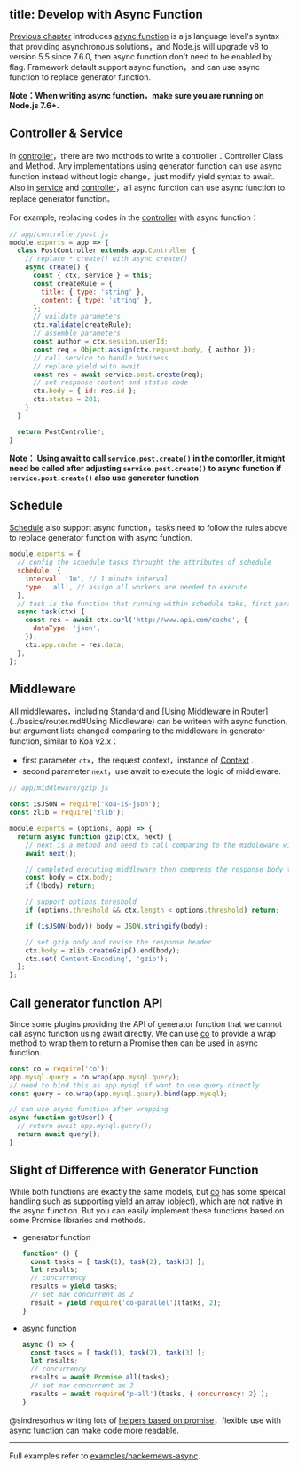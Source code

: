 title: Develop with Async Function
---

[Previous chapter](../intro/egg-and-koa.md#async-function) introduces [async function] is a js language level's syntax that providing asynchronous solutions，and Node.js will upgrade v8 to version 5.5 since 7.6.0, then async function don't need to be enabled by flag. Framework default support async function，and can use async function to replace generator function.

**Note：When writing async function，make sure you are running on Node.js 7.6+.**

## Controller & Service

In [controller]，there are two mothods to write a controller：Controller Class and Method. Any implementations using generator function can use async function instead without logic change，just modify yield syntax to await.
Also in [service] and [controller]，all async function can use async function to replace generator function。

For example, replacing codes in the [controller] with async function：

```js
// app/controller/post.js
module.exports = app => {
  class PostController extends app.Controller {
    // replace * create() with async create()
    async create() {
      const { ctx, service } = this;
      const createRule = {
        title: { type: 'string' },
        content: { type: 'string' },
      };
      // vaildate parameters
      ctx.validate(createRule);
      // assemble parameters
      const author = ctx.session.userId;
      const req = Object.assign(ctx.request.body, { author });
      // call service to handle business 
      // replace yield with await
      const res = await service.post.create(req);
      // set response content and status code
      ctx.body = { id: res.id };
      ctx.status = 201;
    }
  }

  return PostController;
}
```

**Note： Using await to call `service.post.create()`  in the contorller, it might need be called after adjusting `service.post.create()` to async function if `service.post.create()` also use generator function**

## Schedule

[Schedule] also support async function，tasks need to follow the rules above to replace generator function with async function.

```js
module.exports = {
  // config the schedule tasks throught the attributes of schedule
  schedule: {
    interval: '1m', // 1 minute interval
    type: 'all', // assign all workers are needed to execute
  },
  // task is the function that running within schedule taks, first parameter is instance of anonymous ctx
  async task(ctx) {
    const res = await ctx.curl('http://www.api.com/cache', {
      dataType: 'json',
    });
    ctx.app.cache = res.data;
  },
};
```

## Middleware

All middlewares，including [Standard](../basics/middleware.md) and [Using Middleware in Router](../basics/router.md#Using Middleware) can be writeen with async function, but argument lists changed comparing to the middleware in generator function, similar to Koa v2.x：

- first parameter `ctx`，the request context，instance of [Context](../basics/extend.md#Context) .
- second parameter `next`，use await to execute the logic of middleware.

```js
// app/middleware/gzip.js

const isJSON = require('koa-is-json');
const zlib = require('zlib');

module.exports = (options, app) => {
  return async function gzip(ctx, next) {
    // next is a method and need to call comparing to the middleware with the generator function
    await next();

    // completed executing middleware then compress the response body to gzip
    const body = ctx.body;
    if（!body) return;

    // support options.threshold
    if (options.threshold && ctx.length < options.threshold) return;

    if (isJSON(body)) body = JSON.stringify(body);

    // set gzip body and revise the response header
    ctx.body = zlib.createGzip().end(body);
    ctx.set('Content-Encoding', 'gzip');
  };
};
```

## Call generator function API

Since some plugins providing the API of generator function that we cannot call async function using await directly. We can use [co] to provide a wrap method to wrap them to return a Promise then can be used in async function.

```js
const co = require('co');
app.mysql.query = co.wrap(app.mysql.query);
// need to bind this as app.mysql if want to use query directly
const query = co.wrap(app.mysql.query).bind(app.mysql);

// can use async function after wrapping
async function getUser() {
  // return await app.mysql.query();
  return await query();
}
```

## Slight of Difference with Generator Function

While both functions are exactly the same models, but [co] has some speical handling such as supporting yield  an array (object), which are not native in the async function. But you can easily implement these functions based on some Promise libraries and methods. 

- generator function

  ```js
  function* () {
    const tasks = [ task(1), task(2), task(3) ];
    let results;
    // concurrency
    results = yield tasks;
    // set max concurrent as 2 
    result = yield require('co-parallel')(tasks, 2);
  }
  ```

- async function

  ```js
  async () => {
    const tasks = [ task(1), task(2), task(3) ];
    let results;
    // concurrency
    results = await Promise.all(tasks);
    // set max concurrent as 2 
    results = await require('p-all')(tasks, { concurrency: 2} );
  }
  ```

@sindresorhus writing lots of [helpers based on promise](https://github.com/sindresorhus/promise-fun)，flexible use with async function can make code more readable.

----

Full examples refer to  [examples/hackernews-async](https://github.com/eggjs/examples/tree/master/hackernews-async).

[async function]: https://github.com/tc39/ecmascript-asyncawait
[co]: https://github.com/tj/co
[controller]: ../basics/controller.md
[service]: ../basics/service.md
[schedule]: ../basics/schedule.md
